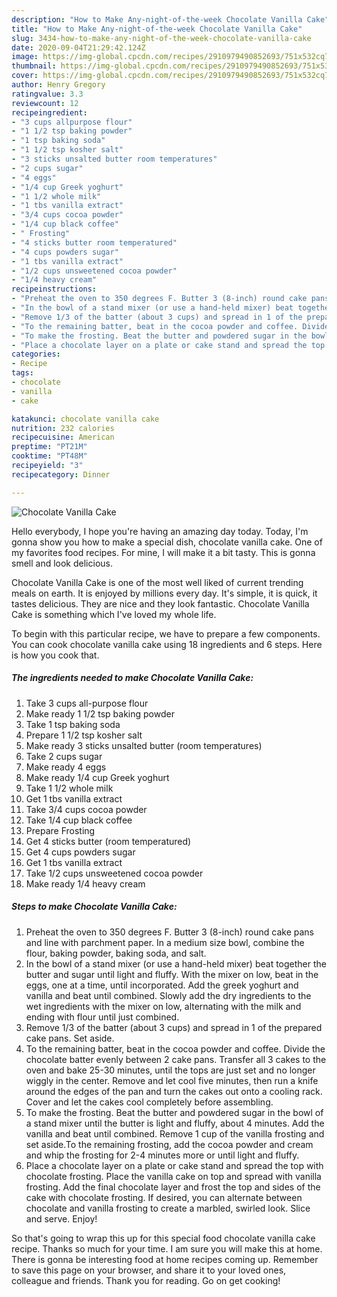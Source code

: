 ```yaml
---
description: "How to Make Any-night-of-the-week Chocolate Vanilla Cake"
title: "How to Make Any-night-of-the-week Chocolate Vanilla Cake"
slug: 3434-how-to-make-any-night-of-the-week-chocolate-vanilla-cake
date: 2020-09-04T21:29:42.124Z
image: https://img-global.cpcdn.com/recipes/2910979490852693/751x532cq70/chocolate-vanilla-cake-recipe-main-photo.jpg
thumbnail: https://img-global.cpcdn.com/recipes/2910979490852693/751x532cq70/chocolate-vanilla-cake-recipe-main-photo.jpg
cover: https://img-global.cpcdn.com/recipes/2910979490852693/751x532cq70/chocolate-vanilla-cake-recipe-main-photo.jpg
author: Henry Gregory
ratingvalue: 3.3
reviewcount: 12
recipeingredient:
- "3 cups allpurpose flour"
- "1 1/2 tsp baking powder"
- "1 tsp baking soda"
- "1 1/2 tsp kosher salt"
- "3 sticks unsalted butter room temperatures"
- "2 cups sugar"
- "4 eggs"
- "1/4 cup Greek yoghurt"
- "1 1/2 whole milk"
- "1 tbs vanilla extract"
- "3/4 cups cocoa powder"
- "1/4 cup black coffee"
- " Frosting"
- "4 sticks butter room temperatured"
- "4 cups powders sugar"
- "1 tbs vanilla extract"
- "1/2 cups unsweetened cocoa powder"
- "1/4 heavy cream"
recipeinstructions:
- "Preheat the oven to 350 degrees F. Butter 3 (8-inch) round cake pans and line with parchment paper. In a medium size bowl, combine the flour, baking powder, baking soda, and salt."
- "In the bowl of a stand mixer (or use a hand-held mixer) beat together the butter and sugar until light and fluffy. With the mixer on low, beat in the eggs, one at a time, until incorporated. Add the greek yoghurt and vanilla and beat until combined. Slowly add the dry ingredients to the wet ingredients with the mixer on low, alternating with the milk and ending with flour until just combined."
- "Remove 1/3 of the batter (about 3 cups) and spread in 1 of the prepared cake pans. Set aside."
- "To the remaining batter, beat in the cocoa powder and coffee. Divide the chocolate batter evenly between 2 cake pans. Transfer all 3 cakes to the oven and bake 25-30 minutes, until the tops are just set and no longer wiggly in the center. Remove and let cool five minutes, then run a knife around the edges of the pan and turn the cakes out onto a cooling rack. Cover and let the cakes cool completely before assembling."
- "To make the frosting. Beat the butter and powdered sugar in the bowl of a stand mixer until the butter is light and fluffy, about 4 minutes. Add the vanilla and beat until combined. Remove 1 cup of the vanilla frosting and set aside.To the remaining frosting, add the cocoa powder and cream and whip the frosting for 2-4 minutes more or until light and fluffy."
- "Place a chocolate layer on a plate or cake stand and spread the top with chocolate frosting. Place the vanilla cake on top and spread with vanilla frosting. Add the final chocolate layer and frost the top and sides of the cake with chocolate frosting. If desired, you can alternate between chocolate and vanilla frosting to create a marbled, swirled look. Slice and serve. Enjoy!"
categories:
- Recipe
tags:
- chocolate
- vanilla
- cake

katakunci: chocolate vanilla cake 
nutrition: 232 calories
recipecuisine: American
preptime: "PT21M"
cooktime: "PT48M"
recipeyield: "3"
recipecategory: Dinner

---
```



![Chocolate Vanilla Cake](https://img-global.cpcdn.com/recipes/2910979490852693/751x532cq70/chocolate-vanilla-cake-recipe-main-photo.jpg)

Hello everybody, I hope you're having an amazing day today. Today, I'm gonna show you how to make a special dish, chocolate vanilla cake. One of my favorites food recipes. For mine, I will make it a bit tasty. This is gonna smell and look delicious.



Chocolate Vanilla Cake is one of the most well liked of current trending meals on earth. It is enjoyed by millions every day. It's simple, it is quick, it tastes delicious. They are nice and they look fantastic. Chocolate Vanilla Cake is something which I've loved my whole life.


To begin with this particular recipe, we have to prepare a few components. You can cook chocolate vanilla cake using 18 ingredients and 6 steps. Here is how you cook that.

<!--inarticleads1-->

##### The ingredients needed to make Chocolate Vanilla Cake:

1. Take 3 cups all-purpose flour
1. Make ready 1 1/2 tsp baking powder
1. Take 1 tsp baking soda
1. Prepare 1 1/2 tsp kosher salt
1. Make ready 3 sticks unsalted butter (room temperatures)
1. Take 2 cups sugar
1. Make ready 4 eggs
1. Make ready 1/4 cup Greek yoghurt
1. Take 1 1/2 whole milk
1. Get 1 tbs vanilla extract
1. Take 3/4 cups cocoa powder
1. Take 1/4 cup black coffee
1. Prepare  Frosting
1. Get 4 sticks butter (room temperatured)
1. Get 4 cups powders sugar
1. Get 1 tbs vanilla extract
1. Take 1/2 cups unsweetened cocoa powder
1. Make ready 1/4 heavy cream




<!--inarticleads2-->

##### Steps to make Chocolate Vanilla Cake:

1. Preheat the oven to 350 degrees F. Butter 3 (8-inch) round cake pans and line with parchment paper. In a medium size bowl, combine the flour, baking powder, baking soda, and salt.
1. In the bowl of a stand mixer (or use a hand-held mixer) beat together the butter and sugar until light and fluffy. With the mixer on low, beat in the eggs, one at a time, until incorporated. Add the greek yoghurt and vanilla and beat until combined. Slowly add the dry ingredients to the wet ingredients with the mixer on low, alternating with the milk and ending with flour until just combined.
1. Remove 1/3 of the batter (about 3 cups) and spread in 1 of the prepared cake pans. Set aside.
1. To the remaining batter, beat in the cocoa powder and coffee. Divide the chocolate batter evenly between 2 cake pans. Transfer all 3 cakes to the oven and bake 25-30 minutes, until the tops are just set and no longer wiggly in the center. Remove and let cool five minutes, then run a knife around the edges of the pan and turn the cakes out onto a cooling rack. Cover and let the cakes cool completely before assembling.
1. To make the frosting. Beat the butter and powdered sugar in the bowl of a stand mixer until the butter is light and fluffy, about 4 minutes. Add the vanilla and beat until combined. Remove 1 cup of the vanilla frosting and set aside.To the remaining frosting, add the cocoa powder and cream and whip the frosting for 2-4 minutes more or until light and fluffy.
1. Place a chocolate layer on a plate or cake stand and spread the top with chocolate frosting. Place the vanilla cake on top and spread with vanilla frosting. Add the final chocolate layer and frost the top and sides of the cake with chocolate frosting. If desired, you can alternate between chocolate and vanilla frosting to create a marbled, swirled look. Slice and serve. Enjoy!




So that's going to wrap this up for this special food chocolate vanilla cake recipe. Thanks so much for your time. I am sure you will make this at home. There is gonna be interesting food at home recipes coming up. Remember to save this page on your browser, and share it to your loved ones, colleague and friends. Thank you for reading. Go on get cooking!
